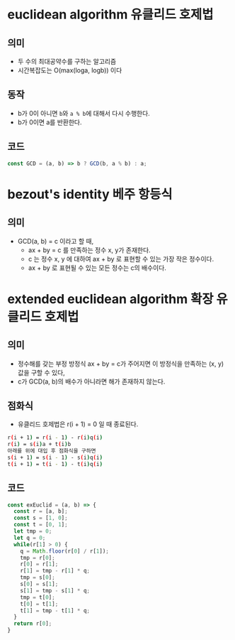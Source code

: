 # euclidean algorithm 유클리드 호제법
## 의미
- 두 수의 최대공약수를 구하는 알고리즘
- 시간복잡도는 O(max(loga, logb)) 이다
## 동작
- b가 0이 아니면 `b`와 `a % b`에 대해서 다시 수행한다.
- b가 0이면 a를 반환한다.
## 코드
```js
const GCD = (a, b) => b ? GCD(b, a % b) : a;
```
# bezout's identity 베주 항등식
## 의미
- GCD(a, b) = c 이라고 할 때,
  - ax + by = c 를 만족하는 정수 x, y가 존재한다.
  - c 는 정수 x, y 에 대하여 ax + by 로 표현할 수 있는 가장 작은 정수이다.
  - ax + by 로 표현될 수 있는 모든 정수는 c의 배수이다. 
# extended euclidean algorithm 확장 유클리드 호제법
## 의미
- 정수해를 갖는 부정 방정식 ax + by = c가 주어지면 이 방정식을 만족하는 (x, y) 값을 구할 수 있다,
- c가 GCD(a, b)의 배수가 아니라면 해가 존재하지 않는다.
## 점화식
- 유클리드 호제법은 r(i + 1) = 0 일 때 종료된다.
```bash
r(i + 1) = r(i - 1) - r(i)q(i)
r(i) = s(i)a + t(i)b
아래를 위에 대입 후 점화식을 구하면
s(i + 1) = s(i - 1) - s(i)q(i)
t(i + 1) = t(i - 1) - t(i)q(i)
```
## 코드
```js
const exEuclid = (a, b) => {
  const r = [a, b];
  const s = [1, 0];
  const t = [0, 1];
  let tmp = 0;
  let q = 0;
  while(r[1] > 0) {
    q = Math.floor(r[0] / r[1]);
    tmp = r[0];
    r[0] = r[1];
    r[1] = tmp - r[1] * q;
    tmp = s[0];
    s[0] = s[1];
    s[1] = tmp - s[1] * q;
    tmp = t[0];
    t[0] = t[1];
    t[1] = tmp - t[1] * q;
  }
  return r[0];
}
```